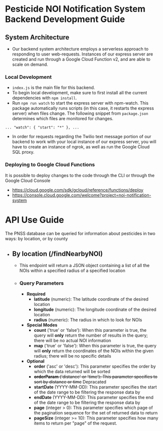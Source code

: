 # Pesticide NOI Notification System Backend Development Guide
## System Architecture
- Our backend system architecture employs a serverless approach to responding to user web-requests. Instances of our express server are created and run through a Google Cloud Function v2, and are able to scale on demand.

### Local Development
- `index.js` is the main file for this backend.
- To begin local development, make sure to first install all the current dependencies with `npm install`.
- Run `npm run watch` to start the express server with npm-watch. This package automatically runs scripts (in this case, it restarts the express server) when files change. The following snippet from `package.json` determines which files are monitored for changes.

`
...
  "watch": {
    "start": "*"
  },
...
`

- In order for requests regarding the Twilio text message portion of our backend to work with your local instance of our express server, you will have to create an instance of ngrok, as well as run the Google Cloud SQL proxy.

### Deploying to Google Cloud Functions
It is possible to deploy changes to the code through the CLI or through the Google Cloud Console
- https://cloud.google.com/sdk/gcloud/reference/functions/deploy
- https://console.cloud.google.com/welcome?project=noi-notification-system


# API Use Guide
The PNSS database can be queried for information about pesticides in two ways: by location, or by county

- ## By location (/findNearbyNOI)
  - This endpoint will return a JSON object containing a list of all the NOIs within a specified radius of a specified location
  - ### Query Parameters
    - **Required**
      - **latitude** (numeric): The latitude coordinate of the desired location
      - **longitude** (numeric): The longitude coordinate of the desired location
      - **radius** (numeric): The radius in which to look for NOIs
    - **Special Modes**
      - **count** ('true' or 'false'): When this parameter is true, the query will **only** return the number of results in the query; there will be no actual NOI information
      - **map** ('true' or 'false'): When this parameter is true, the query will **only** return the coordinates of the NOIs within the given radius; there will be no specific details
    - **Optional**
      - **order** ('asc' or 'desc'): This parameter specifies the order by which the data returned will be sorted
      - ~~**orderParam** ('distance' or 'time'): This parameter specifies to sort by distance or time~~ Depracated
      - **startDate** (YYYY-MM-DD): This parameter specifies the start of the date range to be filtering the response data by
      - **endDate** (YYYY-MM-DD): This parameter specifies the end of the date range to be filtering the response data by
      - **page** (integer > 0): This parameter specifies which page of the pagination sequence for the set of returned data to return
      - **pageSize** (integer >= 10): This parameter specifies how many items to return per "page" of the request.
